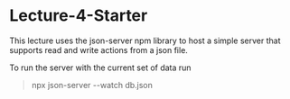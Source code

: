 # Lecture-4-Starter

This lecture uses the json-server npm library to host a simple server that supports read and write actions from a json file.

To run the server with the current set of data run

> npx json-server --watch db.json
